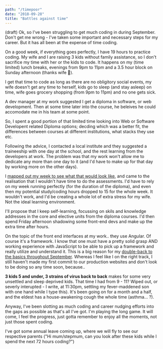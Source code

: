 ```yaml
---
path: "/timepoor"
date: "2018-09-28"
title: "Battles against time"
---
```

(draft)
Ok, so I've been struggling to get much coding in during September. Don't get me wrong - I've taken some important and necessary steps for my career.  But it has all been at the expense of time coding.

On a good week, if everything goes perfectly, I have 19 hours to practice coding.  My wife and I are raising 3 kids without family assistance, so I don't sacrifice my time with her or the kids to code. It happens on my (time limited) lunch breaks, evenings from 9pm to 11pm and a 3.5 hour block on Sunday afternoon (thanks wife 💑).

I get that time to code as long as there are no obligitory social events, my wife doesn't get any time to herself, kids go to sleep (and stay asleep) on time, wife goes grocery shopping (from 9pm to 11pm) and no one gets sick.

A dev manager at my work suggested I get a diploma in software, or web development.  Then at some time later into the course, he beleives he could accomodate me in his team at some point.

So, I spent a good portion of that limited time looking into Web or Software Developent related Diploma options; decding which was a better fit, the differences between courses at different institutions, what stacks they use etc.

Following the advice, I contacted a local institute and they suggested a traineeship with one day at the school, and the rest learning from the developers at work.  The problem was that my work won't allow me to dedicate any more than one day to it (and I'd have to make up for that day by working more on the other days).

I [mapped out my week to see what that would look like](https://docs.google.com/spreadsheets/d/1Hc-ULqXYLXON-Y2ZpJzshMlOJ3tOVSWaDxzssHmUku4/edit#gid=1271188884), and came to the realisation that I wouldn't have time to do the assessments.  I'd have to rely on my week running perfectly (for the duration of the diploma), and even then my potential study/coding hours dropped to 15 for the whole week. It wouldn't work, and I'd be creating a whole lot of extra stress for my wife.  Not the ideal learning environment.

I'll propose that I keep self-learning, focussing on skils and knowledge addresses in the core and elective units from the diploma courses. I'd then spend Friday afternoon shadowing some front-end devs and make up the extra time after hours.

On the topic of the front end interfaces at my work.. they use Angular.  Of course it's a framework.  I know that one must have a pretty solid grasp AND working experience with JavaScript to be able to pick up a framework and really utilize and understand it.  This is a big reason for my [double-back to the basics throughout September](/timelineCode).  Whereas I feel like I on the right track, I still haven't made my first commit to our production websites and don't look to be doing so any time soon, because..

**3 kids 5 and under, 3 strains of virus back to back** makes for some very unsettled and sleep deprived kids.  That time I had from 9 - 11?  Wiped out, or severly interupted - I write, at 11:30pm, settling my fever-maddened son with one hand while I type this).  It's been going on for a month and a half, and the eldest has a house-awakening cough the whole time (asthma... ?).

Anyway, I've been slotting as much coding and career nudging efforts into the gaps as possible as that's all I've got.  I'm playing the long game.  It will come, I feel the progress, just gotta remember to enjoy all the moments, not just those spent coding.

I've got some annual leave coming up, where we will fly to see our respective parents ("Hi mum/stepmum, can you look after these kids while I spend the next 72 hours coding?")

